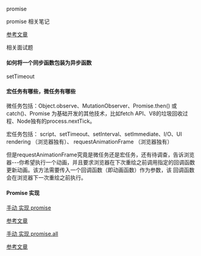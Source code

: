 promise

promise 相关笔记

[参考文章](https://juejin.im/post/6844904077537574919)

相关面试题

#### 如何将一个同步函数包装为异步函数

setTimeout

####  宏任务有哪些，微任务有哪些

微任务包括：Object.observe、MutationObserver、Promise.then() 或 catch()、Promise 为基础开发的其他技术，比如fetch API、V8的垃圾回收过程、Node独有的process.nextTick。

宏任务包括： script、setTimeout、setInterval、setImmediate、I/O、UI rendering （浏览器独有）、 requestAnimationFrame （浏览器独有）


但是requestAnimationFrame究竟是微任务还是宏任务，还有待调查，告诉浏览器---你希望执行一个动画，并且要求浏览器在下次重绘之前调用指定的回调函数更新动画。该方法需要传入一个回调函数（即动画函数）作为参数，该
回调函数会在浏览器下一次重绘之前执行。

#### Promise 实现

[手动 实现 promise](./api-promise.js)

[参考文章](https://juejin.im/post/6850037281206566919)

[手动 实现 promise.all](./api-promise-all.js)

[参考文章](https://juejin.im/post/6844904182017687559)













